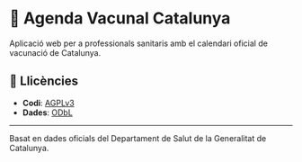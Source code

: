 # 💉 Agenda Vacunal Catalunya

Aplicació web per a professionals sanitaris amb el calendari oficial de vacunació de Catalunya.

## 📄 Llicències

- **Codi**: [AGPLv3](LICENSE)
- **Dades**: [ODbL](public/data/LICENSE)

---

Basat en dades oficials del Departament de Salut de la Generalitat de Catalunya.
